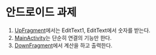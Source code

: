 # 안드로이드 과제
1. [UpFragment](https://github.com/puppy9207/2014314003/blob/master/app/src/main/java/com/example/puppy/a2014314003/UpFragment.java)에서는 EditText1, EditText에서 숫자를 받는다.
2. [MainActivity](https://github.com/puppy9207/2014314003/blob/master/app/src/main/java/com/example/puppy/a2014314003/MainActivity.java)는 단순히 연결의 기능만 한다.
3. [DownFragment](https://github.com/puppy9207/2014314003/blob/master/app/src/main/java/com/example/puppy/a2014314003/DownFragment.java)에서 계산을 하고 출력한다.
